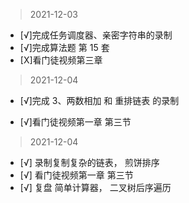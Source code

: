 > 2021-12-03

- [√]完成任务调度器、亲密字符串的录制
- [√]完成算法题 第 15 套
- [X]看门徒视频第三章

> 2021-12-04

- [√]完成 3、两数相加 和 重排链表 的录制

- [√]看门徒视频第一章 第三节

> 2021-12-04

- [√] 录制复制复杂的链表， 煎饼排序
- [√] 看门徒视频第一章 第三节
- [√] 复盘 简单计算器， 二叉树后序遍历
